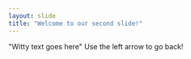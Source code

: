 ```yaml
---
layout: slide
title: "Welcome to our second slide!"
---
```

"Witty text goes here"
Use the left arrow to go back!
